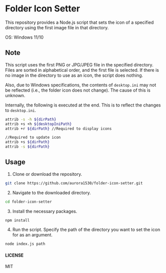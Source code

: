 # Folder Icon Setter

This repository provides a Node.js script that sets the icon of a specified directory using the first image file in that directory.

OS: Windows 11/10

## Note
This script uses the first PNG or JPG/JPEG file in the specified directory.
Files are sorted in alphabetical order, and the first file is selected.
If there is no image in the directory to use as an icon, the script does nothing.

Also, due to Windows specifications, the contents of `desktop.ini` may not be reflected (i.e., the folder icon does not change). The cause of this is unknown.

Internally, the following is executed at the end.
This is to reflect the changes to `desktop.ini`.
```bash
attrib -s -h ${dirPath}
attrib +s +h ${desktopIniPath}
attrib +r ${dirPath} //Required to display icons

//Required to update icon
attrib +s ${dirPath}
attrib -s ${dirPath}
```


## Usage

1. Clone or download the repository.

```bash
git clone https://github.com/aurora1530/folder-icon-setter.git
```

2. Navigate to the downloaded directory.
```bash
cd folder-icon-setter
```

3. Install the necessary packages.
```bash
npm install
```

4. Run the script. Specify the path of the directory you want to set the icon for as an argument.
```bash
node index.js path
```

#### LICENSE
MIT